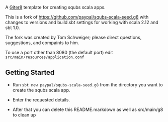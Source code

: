 A [Giter8][g8] template for creating squbs scala apps.

[g8]: http://www.foundweekends.org/giter8/

This is a fork of https://github.com/paypal/squbs-scala-seed.g8 with changes to versions and build.sbt settings for working with scala 2.12 and sbt 1.0.

The fork was created by Tom Schweiger; please direct questions, suggestions, and compaints to him.

To use a port other than 8080 (the default port) edit `src/main/resources/application.conf` 

Getting Started
---------------

* Run `sbt new paypal/squbs-scala-seed.g8` from the directory you want to create the squbs scala app.

* Enter the requested details.

* After that you can delete this README.markdown as well as src/main/g8 to clean up